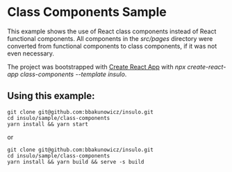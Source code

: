 # Class Components Sample

This example shows the use of React class components instead of React functional components. All components in the *src/pages* directory were converted from functional components to class components, if it was not even necessary.

The project was bootstrapped with [Create React App](https://github.com/facebook/create-react-app) with *npx create-react-app class-components --template insulo*. 

## Using this example:
```
git clone git@github.com:bbakunowicz/insulo.git
cd insulo/sample/class-components
yarn install && yarn start
```
or
```
git clone git@github.com:bbakunowicz/insulo.git
cd insulo/sample/class-components
yarn install && yarn build && serve -s build
```
